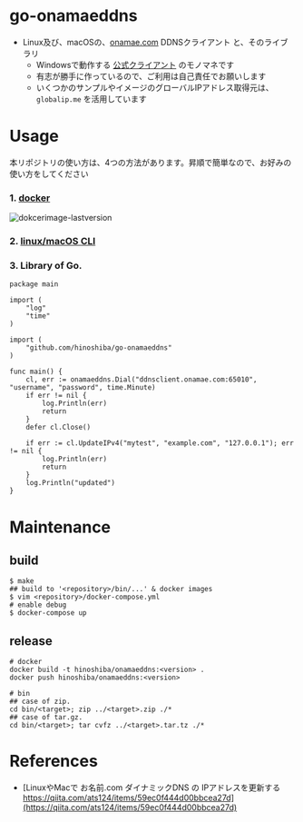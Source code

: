 go-onamaeddns
===

* Linux及び、macOSの、[onamae.com](https://help.onamae.com/answer/7920) DDNSクライアント と、そのライブラリ
	* Windowsで動作する [公式クライアント](https://help.onamae.com/answer/7920) のモノマネです
	* 有志が勝手に作っているので、ご利用は自己責任でお願いします
	* いくつかのサンプルやイメージのグローバルIPアドレス取得元は、`globalip.me` を活用しています

# Usage

本リポジトリの使い方は、4つの方法があります。昇順で簡単なので、お好みの使い方をしてください  

### 1. [docker](./usage-docker.md)
![dokcerimage-lastversion](https://img.shields.io/docker/v/hinoshiba/onamaeddns.svg)
### 2. [linux/macOS CLI](./usage-cli.md)
### 3. Library of Go.

```
package main

import (
	"log"
	"time"
)

import (
	"github.com/hinoshiba/go-onamaeddns"
)

func main() {
	cl, err := onamaeddns.Dial("ddnsclient.onamae.com:65010", "username", "password", time.Minute)
	if err != nil {
		log.Println(err)
		return
	}
	defer cl.Close()

	if err := cl.UpdateIPv4("mytest", "example.com", "127.0.0.1"); err != nil {
		log.Println(err)
		return
	}
	log.Println("updated")
}
```


# Maintenance

## build

```
$ make
## build to '<repository>/bin/...' & docker images
$ vim <repository>/docker-compose.yml
# enable debug
$ docker-compose up
```

## release
```
# docker
docker build -t hinoshiba/onamaeddns:<version> .
docker push hinoshiba/onamaeddns:<version>

# bin
## case of zip.
cd bin/<target>; zip ../<target>.zip ./*
## case of tar.gz.
cd bin/<target>; tar cvfz ../<target>.tar.tz ./*
```


# References

* [LinuxやMacで お名前.com ダイナミックDNS の IPアドレスを更新する https://qiita.com/ats124/items/59ec0f444d00bbcea27d](https://qiita.com/ats124/items/59ec0f444d00bbcea27d)

